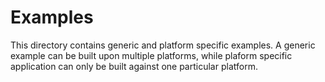 Examples
========

This directory contains generic and platform specific examples. A generic
example can be built upon multiple platforms, while plaform specific
application can only be built against one particular platform.
